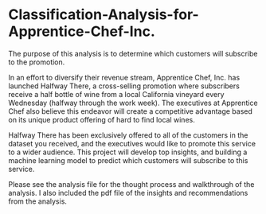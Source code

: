 # Classification-Analysis-for-Apprentice-Chef-Inc.

The purpose of this analysis is to determine which customers will subscribe to the promotion.

In an effort to diversify their revenue stream, Apprentice Chef, Inc. has launched Halfway There, a cross-selling promotion where subscribers receive a half bottle of wine from a local California vineyard every Wednesday (halfway through the work week). The executives at Apprentice Chef also believe this endeavor will create a competitive advantage based on its unique product offering of hard to find local wines.

Halfway There has been exclusively offered to all of the customers in the dataset you received, and the executives would like to promote this service to a wider audience. This project will develop top insights, and building a machine learning model to predict which customers will subscribe to this service.

Please see the analysis file for the thought process and walkthrough of the analysis. I also included the pdf file of the insights and recommendations from the analysis.
